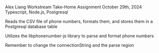 Alex Liang
Workstream Take-Home Assignment
October 29th, 2024
Typescript, Node.js, Postgresql

Reads the CSV file of phone numbers, formats them, and stores them in a Postgresql database table

Utilizes the libphonenumber-js library to parse and format phone numbers

Remember to change the connectionString and the parse region
